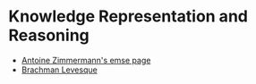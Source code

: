# Knowledge Representation and Reasoning

- [Antoine Zimmermann's emse page](https://www.emse.fr/~zimmermann/Teaching/KRR/)
- [Brachman Levesque](https://www.cin.ufpe.br/~mtcfa/files/in1122/Knowledge%20Representation%20and%20Reasoning.pdf)
